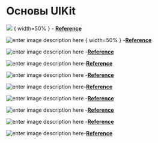 # Основы UIKit

![](https://github.com/jykaswift/swiftbook/blob/master/uikitBasics/lesson%201-10/%D0%A1%D0%BD%D0%B8%D0%BC%D0%BE%D0%BA%20%D1%8D%D0%BA%D1%80%D0%B0%D0%BD%D0%B0%202023-09-14%20%D0%B2%2018.13.45.png?raw=true) { width=50% } - **[Reference](https://github.com/jykaswift/swiftbook/tree/master/uikitBasics/lesson%201-10)**

![enter image description here](https://github.com/jykaswift/swiftbook/blob/master/uikitBasics/Lessons%2010-12/%D0%A1%D0%BD%D0%B8%D0%BC%D0%BE%D0%BA%20%D1%8D%D0%BA%D1%80%D0%B0%D0%BD%D0%B0%202023-09-14%20%D0%B2%2018.19.06.png?raw=true) { width=50% } -**[Reference](https://github.com/jykaswift/swiftbook/tree/master/uikitBasics/Lessons%2010-12)**


![enter image description here](https://github.com/jykaswift/swiftbook/blob/master/uikitBasics/ArtCover%20%28UITableView%20-%20UIimage%29%20L13/%D0%A1%D0%BD%D0%B8%D0%BC%D0%BE%D0%BA%20%D1%8D%D0%BA%D1%80%D0%B0%D0%BD%D0%B0%202023-09-14%20%D0%B2%2018.21.29.png?raw=true) -**[Reference](https://github.com/jykaswift/swiftbook/tree/master/uikitBasics/ArtCover%20%28UITableView%20-%20UIimage%29%20L13)**

![enter image description here](https://github.com/jykaswift/swiftbook/blob/master/uikitBasics/ArtCoverCollectionView/%D0%A1%D0%BD%D0%B8%D0%BC%D0%BE%D0%BA%20%D1%8D%D0%BA%D1%80%D0%B0%D0%BD%D0%B0%202023-09-14%20%D0%B2%2018.22.27.png?raw=true)-**[Reference](https://github.com/jykaswift/swiftbook/tree/master/uikitBasics/ArtCoverCollectionView)**


![enter image description here](https://github.com/jykaswift/swiftbook/blob/master/uikitBasics/AwesomeBrowser/%D0%A1%D0%BD%D0%B8%D0%BC%D0%BE%D0%BA%20%D1%8D%D0%BA%D1%80%D0%B0%D0%BD%D0%B0%202023-09-14%20%D0%B2%2018.26.32.png?raw=true) -**[Reference](https://github.com/jykaswift/swiftbook/tree/master/uikitBasics/AwesomeBrowser)**


![enter image description here](https://github.com/jykaswift/swiftbook/blob/master/uikitBasics/StackView/%D0%A1%D0%BD%D0%B8%D0%BC%D0%BE%D0%BA%20%D1%8D%D0%BA%D1%80%D0%B0%D0%BD%D0%B0%202023-09-14%20%D0%B2%2018.24.26.png?raw=true)-**[Reference](https://github.com/jykaswift/swiftbook/tree/master/uikitBasics/StackView)**


![enter image description here](https://github.com/jykaswift/swiftbook/blob/master/uikitBasics/UIContainerView/%D0%A1%D0%BD%D0%B8%D0%BC%D0%BE%D0%BA%20%D1%8D%D0%BA%D1%80%D0%B0%D0%BD%D0%B0%202023-09-14%20%D0%B2%2018.27.42.png?raw=true) -**[Reference](https://github.com/jykaswift/swiftbook/tree/master/uikitBasics/UIContainerView)**


![enter image description here](https://github.com/jykaswift/swiftbook/blob/master/uikitBasics/UITabBar/%D0%A1%D0%BD%D0%B8%D0%BC%D0%BE%D0%BA%20%D1%8D%D0%BA%D1%80%D0%B0%D0%BD%D0%B0%202023-09-14%20%D0%B2%2018.25.25.png?raw=true) -**[Reference](https://github.com/jykaswift/swiftbook/tree/master/uikitBasics/UITabBar)**

![enter image description here](https://github.com/jykaswift/swiftbook/blob/master/uikitBasics/UIPageViewController/%D0%A1%D0%BD%D0%B8%D0%BC%D0%BE%D0%BA%20%D1%8D%D0%BA%D1%80%D0%B0%D0%BD%D0%B0%202023-09-14%20%D0%B2%2018.29.10.png?raw=true) -**[Reference](https://github.com/jykaswift/swiftbook/tree/master/uikitBasics/UIPageViewController)**

![enter image description here](https://github.com/jykaswift/swiftbook/blob/master/uikitBasics/GesterRecognizer/%D0%A1%D0%BD%D0%B8%D0%BC%D0%BE%D0%BA%20%D1%8D%D0%BA%D1%80%D0%B0%D0%BD%D0%B0%202023-09-14%20%D0%B2%2018.29.51.png?raw=true)-**[Reference](https://github.com/jykaswift/swiftbook/tree/master/uikitBasics/GesterRecognizer)**


